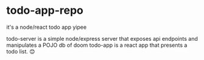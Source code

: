 # todo-app-repo
it's a node/react todo app yipee

todo-server is a simple node/express server that exposes api endpoints and manipulates a POJO db of doom
todo-app is a react app that presents a todo list. :blush:
